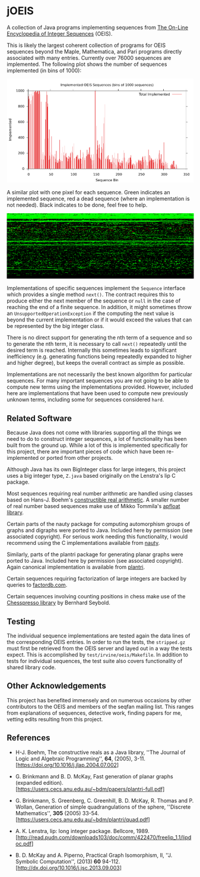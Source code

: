 jOEIS
=====

A collection of Java programs implementing sequences from [The On-Line
Encyclopedia of Integer Sequences](https://oeis.org/) (OEIS).

This is likely the largest coherent collection of programs for OEIS
sequences beyond the Maple, Mathematica, and Pari programs directly
associated with many entries.  Currently over 76000 sequences are
implemented. The following plot shows the number of sequences
implemented (in bins of 1000):

![done-plot](doc/oeis-done.png)

A similar plot with one pixel for each sequence. Green indicates an
implemented sequence, red a dead sequence (where an implementation is
not needed). Black indicates to be done, feel free to help.

![implemented-plot](doc/oeis-implemented.png)

Implementations of specific sequences implement the ```Sequence```
interface which provides a single method ```next()```.  The contract
requires this to produce either the next member of the sequence or
```null``` in the case of reaching the end of a finite sequence.  In
addition, it might sometimes throw an
``UnsupportedOperationException`` if the computing the next value is
beyond the current implementation or if it would exceed the values
that can be represented by the big integer class.

There is no direct support for generating the nth term of a sequence
and so to generate the nth term, it is necessary to call ```next()```
repeatedly until the desired term is reached.  Internally this
sometimes leads to significant inefficiency (e.g. generating functions
being repeatedly expanded to higher and higher degree), but keeps the
overall contract as simple as possible.

Implementations are not necessarily the best known algorithm for
particular sequences.  For many important sequences you are not going
to be able to compute new terms using the implementations provided.
However, included here are implementations that have been used to
compute new previously unknown terms, including some for sequences
considered ```hard```.


Related Software
----------------

Because Java does not come with libraries supporting all the things we
need to do to construct integer sequences, a lot of functionality has
been built from the ground up.  While a lot of this is implemented
specifically for this project, there are important pieces of code
which have been re-implemented or ported from other projects.

Although Java has its own BigInteger class for large integers, this
project uses a big integer type, ```Z.java``` based originally on the
Lenstra's lip C package.

Most sequences requiring real number arithmetic are handled using
classes based on Hans-J. Boehm's [constructible real
arithmetic](http://www.hboehm.info/crcalc/CRCalc.html).  A smaller
number of real number based sequences make use of Mikko Tommila's
[apfloat library](http://www.apfloat.org/apfloat_java/).

Certain parts of the nauty package for computing automorphism groups
of graphs and digraphs were ported to Java.  Included here by
permission (see associated copyright).  For serious work needing this
functionality, I would recommend using the C implementations available
from [nauty](http://users.cecs.anu.edu.au/~bdm/nauty/).

Similarly, parts of the plantri package for generating planar graphs
were ported to Java. Included here by permission (see associated
copyright).  Again canonical implementation is available from
[plantri](https://users.cecs.anu.edu.au/~bdm/plantri/).

Certain sequences requiring factorization of large integers are backed
by queries to [factordb.com](http://factordb.com).

Certain sequences involving counting positions in chess make use of
the [Chesspresso library](http://www.chesspresso.org/) by Bernhard
Seybold.

Testing
-------

The individual sequence implementations are tested again the data
lines of the corresponding OEIS entries. In order to run the tests,
the ```stripped.gz``` must first be retrieved from the OEIS server and
layed out in a way the tests expect.  This is accomplished by
```test/irvine/oeis/Makefile```.  In addition to tests for individual
sequences, the test suite also covers functionality of shared library
code.

Other Acknowledgements
----------------------

This project has benefited immensely and on numerous occasions by
other contributors to the OEIS and members of the seqfan mailing list.
This ranges from explanations of sequences, detective work, finding
papers for me, vetting edits resulting from this project.

References
----------

* H-J. Boehm, The constructive reals as a Java library, ''The Journal
  of Logic and Algebraic Programming'', **64**, (2005),
  3-11. [https://doi.org/10.1016/j.jlap.2004.07.002]

* G. Brinkmann and B. D. McKay, Fast generation of planar graphs
  (expanded
  edition). [https://users.cecs.anu.edu.au/~bdm/papers/plantri-full.pdf]

* G. Brinkmann, S. Greenberg, C. Greenhill, B. D. McKay, R. Thomas and
  P. Wollan, Generation of simple quadrangulations of the sphere,
  ''Discrete Mathematics'', **305** (2005)
  33-54. [https://users.cecs.anu.edu.au/~bdm/plantri/quad.pdf]

* A. K. Lenstra, lip: long integer package. Bellcore,
  1989. [http://read.pudn.com/downloads103/doc/comm/422470/freelip_1.1/lipdoc.pdf]

* B. D. McKay and A. Piperno, Practical Graph Isomorphism, II,
  ''J. Symbolic Computation'', (2013) **60**
  94-112. [http://dx.doi.org/10.1016/j.jsc.2013.09.003]

